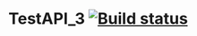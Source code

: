 # TestAPI_3 [![Build status](https://ci.appveyor.com/api/projects/status/n6j3cbhqbp0aii0c?svg=true)](https://ci.appveyor.com/project/Arina-Morozova/testapi-3)
